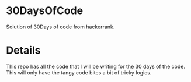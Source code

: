 # 30DaysOfCode
Solution of 30Days of code from hackerrank.

# Details

This repo has all the code that I will be writing for the 30 days of the code.
This will only have the tangy code bites a bit of tricky logics.
